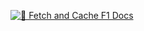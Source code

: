 [![🔄 Fetch and Cache F1 Docs](https://github.com/Derewith/fiaf1-files/actions/workflows/fetch-docs.yml/badge.svg)](https://github.com/Derewith/fiaf1-files/actions/workflows/fetch-docs.yml)

